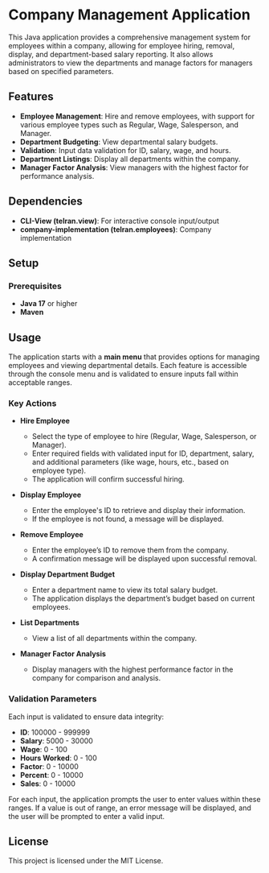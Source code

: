 # Company Management Application

This Java application provides a comprehensive management system for employees within a company, allowing for employee hiring, removal, display, and department-based salary reporting. It also allows administrators to view the departments and manage factors for managers based on specified parameters.

## Features

- **Employee Management**: Hire and remove employees, with support for various employee types such as Regular, Wage, Salesperson, and Manager.
- **Department Budgeting**: View departmental salary budgets.
- **Validation**: Input data validation for ID, salary, wage, and hours.
- **Department Listings**: Display all departments within the company.
- **Manager Factor Analysis**: View managers with the highest factor for performance analysis.

## Dependencies

- **CLI-View (telran.view)**: For interactive console input/output
- **company-implementation (telran.employees)**: Company implementation

## Setup

### Prerequisites

- **Java 17** or higher
- **Maven**

## Usage

The application starts with a **main menu** that provides options for managing employees and viewing departmental details. Each feature is accessible through the console menu and is validated to ensure inputs fall within acceptable ranges.

### Key Actions

- **Hire Employee**
  - Select the type of employee to hire (Regular, Wage, Salesperson, or Manager).
  - Enter required fields with validated input for ID, department, salary, and additional parameters (like wage, hours, etc., based on employee type).
  - The application will confirm successful hiring.

- **Display Employee**
  - Enter the employee's ID to retrieve and display their information.
  - If the employee is not found, a message will be displayed.

- **Remove Employee**
  - Enter the employee’s ID to remove them from the company.
  - A confirmation message will be displayed upon successful removal.

- **Display Department Budget**
  - Enter a department name to view its total salary budget.
  - The application displays the department’s budget based on current employees.

- **List Departments**
  - View a list of all departments within the company.

- **Manager Factor Analysis**
  - Display managers with the highest performance factor in the company for comparison and analysis.

### Validation Parameters

Each input is validated to ensure data integrity:

- **ID**: 100000 - 999999
- **Salary**: 5000 - 30000
- **Wage**: 0 - 100
- **Hours Worked**: 0 - 100
- **Factor**: 0 - 10000
- **Percent**: 0 - 10000
- **Sales**: 0 - 10000

For each input, the application prompts the user to enter values within these ranges. If a value is out of range, an error message will be displayed, and the user will be prompted to enter a valid input.

## License

This project is licensed under the MIT License. 
